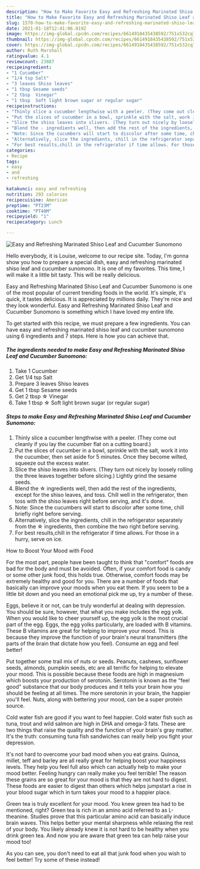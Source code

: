 ```yaml
---
description: "How to Make Favorite Easy and Refreshing Marinated Shiso Leaf and Cucumber Sunomono"
title: "How to Make Favorite Easy and Refreshing Marinated Shiso Leaf and Cucumber Sunomono"
slug: 1570-how-to-make-favorite-easy-and-refreshing-marinated-shiso-leaf-and-cucumber-sunomono
date: 2021-01-18T12:41:06.019Z
image: https://img-global.cpcdn.com/recipes/6614918435438592/751x532cq70/easy-and-refreshing-marinated-shiso-leaf-and-cucumber-sunomono-recipe-main-photo.jpg
thumbnail: https://img-global.cpcdn.com/recipes/6614918435438592/751x532cq70/easy-and-refreshing-marinated-shiso-leaf-and-cucumber-sunomono-recipe-main-photo.jpg
cover: https://img-global.cpcdn.com/recipes/6614918435438592/751x532cq70/easy-and-refreshing-marinated-shiso-leaf-and-cucumber-sunomono-recipe-main-photo.jpg
author: Ruth Marshall
ratingvalue: 4.1
reviewcount: 23887
recipeingredient:
- "1 Cucumber"
- "1/4 tsp Salt"
- "3 leaves Shiso leaves"
- "1 tbsp Sesame seeds"
- "2 tbsp  Vinegar"
- "1 tbsp  Soft light brown sugar or regular sugar"
recipeinstructions:
- "Thinly slice a cucumber lengthwise with a peeler. (They come out cleanly if you lay the cucumber flat on a cutting board.)"
- "Put the slices of cucumber in a bowl, sprinkle with the salt, work it into the cucumber, then set aside for 5 minutes. Once they become wilted, squeeze out the excess water."
- "Slice the shiso leaves into slivers. (They turn out nicely by loosely rolling the three leaves together before slicing.) Lightly grind the sesame seeds."
- "Blend the ☆ ingredients well, then add the rest of the ingredients, except for the shiso leaves, and toss. Chill well in the refrigerator, then toss with the shiso leaves right before serving, and it&#39;s done."
- "Note: Since the cucumbers will start to discolor after some time, chill briefly right before serving."
- "Alternatively, slice the ingredients, chill in the refrigerator separately from the ☆ ingredients, then combine the two right before serving."
- "For best results,chill in the refrigerator if time allows. For those in a hurry, serve on ice."
categories:
- Recipe
tags:
- easy
- and
- refreshing

katakunci: easy and refreshing 
nutrition: 293 calories
recipecuisine: American
preptime: "PT23M"
cooktime: "PT40M"
recipeyield: "1"
recipecategory: Lunch

---
```



![Easy and Refreshing Marinated Shiso Leaf and Cucumber Sunomono](https://img-global.cpcdn.com/recipes/6614918435438592/751x532cq70/easy-and-refreshing-marinated-shiso-leaf-and-cucumber-sunomono-recipe-main-photo.jpg)

Hello everybody, it is Louise, welcome to our recipe site. Today, I'm gonna show you how to prepare a special dish, easy and refreshing marinated shiso leaf and cucumber sunomono. It is one of my favorites. This time, I will make it a little bit tasty. This will be really delicious.

Easy and Refreshing Marinated Shiso Leaf and Cucumber Sunomono is one of the most popular of current trending foods in the world. It's simple, it's quick, it tastes delicious. It is appreciated by millions daily. They're nice and they look wonderful. Easy and Refreshing Marinated Shiso Leaf and Cucumber Sunomono is something which I have loved my entire life.




To get started with this recipe, we must prepare a few ingredients. You can have easy and refreshing marinated shiso leaf and cucumber sunomono using 6 ingredients and 7 steps. Here is how you can achieve that.

<!--inarticleads1-->

##### The ingredients needed to make Easy and Refreshing Marinated Shiso Leaf and Cucumber Sunomono:

1. Take 1 Cucumber
1. Get 1/4 tsp Salt
1. Prepare 3 leaves Shiso leaves
1. Get 1 tbsp Sesame seeds
1. Get 2 tbsp ☆ Vinegar
1. Take 1 tbsp ☆ Soft light brown sugar (or regular sugar)




<!--inarticleads2-->

##### Steps to make Easy and Refreshing Marinated Shiso Leaf and Cucumber Sunomono:

1. Thinly slice a cucumber lengthwise with a peeler. (They come out cleanly if you lay the cucumber flat on a cutting board.)
1. Put the slices of cucumber in a bowl, sprinkle with the salt, work it into the cucumber, then set aside for 5 minutes. Once they become wilted, squeeze out the excess water.
1. Slice the shiso leaves into slivers. (They turn out nicely by loosely rolling the three leaves together before slicing.) Lightly grind the sesame seeds.
1. Blend the ☆ ingredients well, then add the rest of the ingredients, except for the shiso leaves, and toss. Chill well in the refrigerator, then toss with the shiso leaves right before serving, and it&#39;s done.
1. Note: Since the cucumbers will start to discolor after some time, chill briefly right before serving.
1. Alternatively, slice the ingredients, chill in the refrigerator separately from the ☆ ingredients, then combine the two right before serving.
1. For best results,chill in the refrigerator if time allows. For those in a hurry, serve on ice.




How to Boost Your Mood with Food


For the most part, people have been taught to think that "comfort" foods are bad for the body and must be avoided. Often, if your comfort food is candy or some other junk food, this holds true. Otherwise, comfort foods may be extremely healthy and good for you. There are a number of foods that basically can improve your moods when you eat them. If you seem to be a little bit down and you need an emotional pick me up, try a number of these.

Eggs, believe it or not, can be truly wonderful at dealing with depression. You should be sure, however, that what you make includes the egg yolk. When you would like to cheer yourself up, the egg yolk is the most crucial part of the egg. Eggs, the egg yolks particularly, are loaded with B vitamins. These B vitamins are great for helping to improve your mood. This is because they improve the function of your brain's neural transmitters (the parts of the brain that dictate how you feel). Consume an egg and feel better!

Put together some trail mix of nuts or seeds. Peanuts, cashews, sunflower seeds, almonds, pumpkin seeds, etc are all terrific for helping to elevate your mood. This is possible because these foods are high in magnesium which boosts your production of serotonin. Serotonin is known as the "feel good" substance that our body produces and it tells your brain how you should be feeling at all times. The more serotonin in your brain, the happier you'll feel. Nuts, along with bettering your mood, can be a super protein source.

Cold water fish are good if you want to feel happier. Cold water fish such as tuna, trout and wild salmon are high in DHA and omega-3 fats. These are two things that raise the quality and the function of your brain's gray matter. It's the truth: consuming tuna fish sandwiches can really help you fight your depression. 

It's not hard to overcome your bad mood when you eat grains. Quinoa, millet, teff and barley are all really great for helping boost your happiness levels. They help you feel full also which can actually help to make your mood better. Feeling hungry can really make you feel terrible! The reason these grains are so great for your mood is that they are not hard to digest. These foods are easier to digest than others which helps jumpstart a rise in your blood sugar which in turn takes your mood to a happier place.

Green tea is truly excellent for your mood. You knew green tea had to be mentioned, right? Green tea is rich in an amino acid referred to as L-theanine. Studies prove that this particular amino acid can basically induce brain waves. This helps better your mental sharpness while relaxing the rest of your body. You likely already knew it is not hard to be healthy when you drink green tea. And now you are aware that green tea can help raise your mood too!

As you can see, you don't need to eat all that junk food when you wish to feel better! Try some of these instead!

